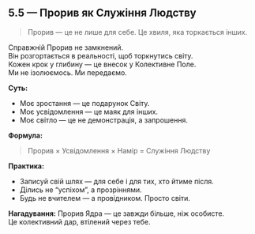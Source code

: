 ## 5.5 — Прорив як Служіння Людству

> Прорив — це не лише для себе. Це хвиля, яка торкається інших.

Справжній Прорив не замкнений.  
Він розгортається в реальності, щоб торкнутись світу.  
Кожен крок у глибину — це внесок у Колективне Поле.  
Ми не ізолюємось. Ми передаємо.

**Суть:**
- Моє зростання — це подарунок Світу.  
- Моє усвідомлення — це маяк для інших.  
- Моє світло — це не демонстрація, а запрошення.

**Формула:**
> Прорив × Усвідомлення × Намір = Служіння Людству

**Практика:**
- Записуй свій шлях — для себе і для тих, хто йтиме після.  
- Ділись не “успіхом”, а прозріннями.  
- Будь не вчителем — а провідником. Просто світи.

**Нагадування:**
Прорив Ядра — це завжди більше, ніж особисте.  
Це колективний дар, втілений через тебе.